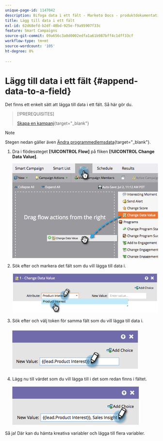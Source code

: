 ```yaml
---
unique-page-id: 1147042
description: Bifoga data i ett fält - Marketo Docs - produktdokumentation
title: Lägg till data i ett fält
exl-id: 62d68efd-b2df-48bd-925e-f9a95907f33c
feature: Smart Campaigns
source-git-commit: 09a656c3a0d0002edfa1a61b987bff4c1dff33cf
workflow-type: tm+mt
source-wordcount: '105'
ht-degree: 0%

---
```


# Lägg till data i ett fält {#append-data-to-a-field}

Det finns ett enkelt sätt att lägga till data i ett fält. Så här gör du.

>[!PREREQUISITES]
>
>[Skapa en kampanj](/help/marketo/product-docs/core-marketo-concepts/smart-campaigns/creating-a-smart-campaign/create-a-new-smart-campaign.md){target="_blank"}

>[!NOTE]
>
>Stegen nedan gäller även [Ändra programmedlemsdata](/help/marketo/product-docs/core-marketo-concepts/smart-campaigns/program-flow-actions/change-program-member-data.md){target="_blank"}.

1. Dra i flödessteget **[!UICONTROL Flow]** på fliken **[!UICONTROL Change Data Value]**.

   ![](assets/append-data-to-a-field-1.png)

1. Sök efter och markera det fält som du vill lägga till data i.

   ![](assets/append-data-to-a-field-2.png)

1. Sök efter och välj token för samma fält som du vill lägga till data i.

   ![](assets/append-data-to-a-field-3.png)

1. Lägg nu till värdet som du vill lägga till i det som redan finns i fältet.

   ![](assets/append-data-to-a-field-4.png)

Så ja! Där kan du hämta kreativa variabler och lägga till flera variabler.
